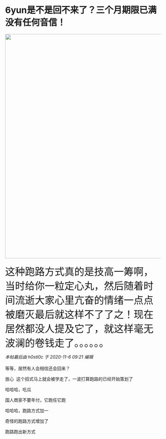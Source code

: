 # 6yun是不是回不来了？三个月期限已满没有任何音信！


<img id="aimg_ocuUd" onclick="zoom(this, this.src, 0, 0, 0)" class="zoom" width="600" height="724" src="https://i.loli.net/2020/11/06/amQ82su7TLBOXY9.jpg" onmouseover="img_onmouseoverfunc(this)" onclick="zoom(this)" style="cursor:pointer" border="0" alt="" /><br />
<br />
<font size="6">这种跑路方式真的是技高一筹啊，当时给你一粒定心丸，然后随着时间流逝大家心里亢奋的情绪一点点被磨灭最后就这样不了了之！现在居然都没人提及它了，就这样毫无波澜的卷钱走了。。。。。。</font>

<i class="pstatus"> 本帖最后由 h0stl0c 于 2020-11-6 09:21 编辑 </i><br />
<br />
等等，居然有人会相信还会回来？

放心&nbsp;&nbsp;这个招式马上就会被学走了，一波打算跑路的已经开始策划了

哈哈哈，吃瓜

国人商家不要年付，它跑任它跑<img src="static/image/smiley/yct/010.gif" smilieid="41" border="0" alt="" />

哈哈哈，跑路方式加一

奇怪的跑路方式增加了

跑路跑出新方式

